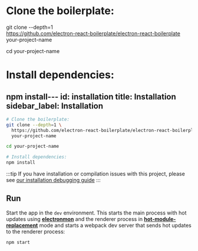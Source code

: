 # Clone the boilerplate:
git clone --depth=1 \
  https://github.com/electron-react-boilerplate/electron-react-boilerplate \
  your-project-name

cd your-project-name

# Install dependencies:
npm install---
id: installation
title: Installation
sidebar_label: Installation
---

```bash
# Clone the boilerplate:
git clone --depth=1 \
  https://github.com/electron-react-boilerplate/electron-react-boilerplate \
  your-project-name

cd your-project-name

# Install dependencies:
npm install
```

:::tip
If you have installation or compilation issues with this project, please see [our installation debugging guide](https://github.com/electron-react-boilerplate/electron-react-boilerplate/issues/400)
:::

## Run

Start the app in the `dev` environment. This starts the main process with hot updates using [**electronmon**](https://github.com/catdad/electronmon) and the renderer process in [**hot-module-replacement**](https://webpack.js.org/guides/hot-module-replacement/#enabling-hmr) mode and starts a webpack dev server that sends hot updates to the renderer process:

```bash
npm start
```
